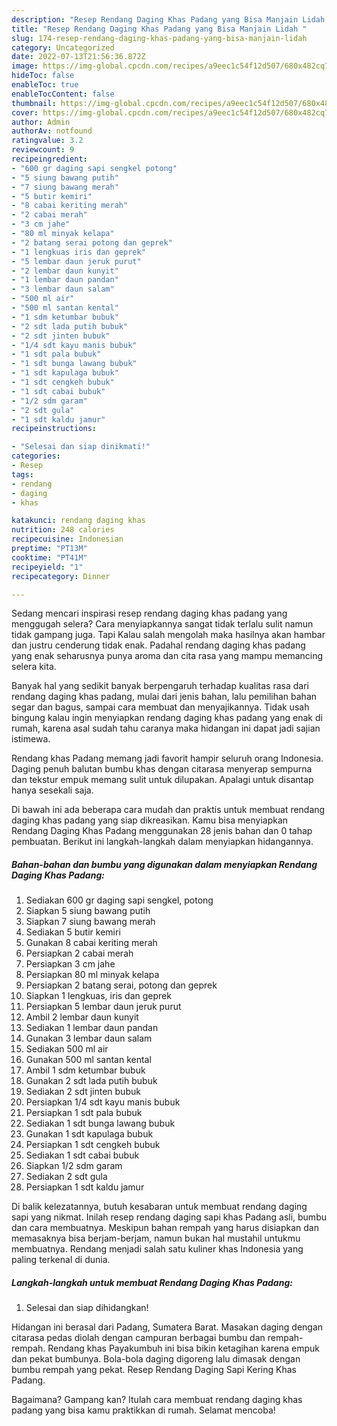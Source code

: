 ```yaml
---
description: "Resep Rendang Daging Khas Padang yang Bisa Manjain Lidah "
title: "Resep Rendang Daging Khas Padang yang Bisa Manjain Lidah "
slug: 174-resep-rendang-daging-khas-padang-yang-bisa-manjain-lidah
category: Uncategorized
date: 2022-07-13T21:56:36.872Z
image: https://img-global.cpcdn.com/recipes/a9eec1c54f12d507/680x482cq70/rendang-daging-khas-padang-foto-resep-utama.jpg
hideToc: false
enableToc: true
enableTocContent: false
thumbnail: https://img-global.cpcdn.com/recipes/a9eec1c54f12d507/680x482cq70/rendang-daging-khas-padang-foto-resep-utama.jpg
cover: https://img-global.cpcdn.com/recipes/a9eec1c54f12d507/680x482cq70/rendang-daging-khas-padang-foto-resep-utama.jpg
author: Admin
authorAv: notfound
ratingvalue: 3.2
reviewcount: 9
recipeingredient:
- "600 gr daging sapi sengkel potong"
- "5 siung bawang putih"
- "7 siung bawang merah"
- "5 butir kemiri"
- "8 cabai keriting merah"
- "2 cabai merah"
- "3 cm jahe"
- "80 ml minyak kelapa"
- "2 batang serai potong dan geprek"
- "1 lengkuas iris dan geprek"
- "5 lembar daun jeruk purut"
- "2 lembar daun kunyit"
- "1 lembar daun pandan"
- "3 lembar daun salam"
- "500 ml air"
- "500 ml santan kental"
- "1 sdm ketumbar bubuk"
- "2 sdt lada putih bubuk"
- "2 sdt jinten bubuk"
- "1/4 sdt kayu manis bubuk"
- "1 sdt pala bubuk"
- "1 sdt bunga lawang bubuk"
- "1 sdt kapulaga bubuk"
- "1 sdt cengkeh bubuk"
- "1 sdt cabai bubuk"
- "1/2 sdm garam"
- "2 sdt gula"
- "1 sdt kaldu jamur"
recipeinstructions:

- "Selesai dan siap dinikmati!"
categories:
- Resep
tags:
- rendang
- daging
- khas

katakunci: rendang daging khas 
nutrition: 248 calories
recipecuisine: Indonesian
preptime: "PT13M"
cooktime: "PT41M"
recipeyield: "1"
recipecategory: Dinner

---
```



Sedang mencari inspirasi resep rendang daging khas padang yang menggugah selera? Cara menyiapkannya sangat tidak terlalu sulit namun tidak gampang juga. Tapi Kalau salah mengolah maka hasilnya akan hambar dan justru cenderung tidak enak. Padahal rendang daging khas padang yang enak seharusnya punya aroma dan cita rasa yang mampu memancing selera kita.


Banyak hal yang sedikit banyak berpengaruh terhadap kualitas rasa dari rendang daging khas padang, mulai dari jenis bahan, lalu pemilihan bahan segar dan bagus, sampai cara membuat dan menyajikannya. Tidak usah bingung kalau ingin menyiapkan rendang daging khas padang yang enak di rumah, karena asal sudah tahu caranya maka hidangan ini dapat jadi sajian istimewa.

Rendang khas Padang memang jadi favorit hampir seluruh orang Indonesia. Daging penuh balutan bumbu khas dengan citarasa menyerap sempurna dan tekstur empuk memang sulit untuk dilupakan. Apalagi untuk disantap hanya sesekali saja.


Di bawah ini ada beberapa cara mudah dan praktis untuk membuat rendang daging khas padang yang siap dikreasikan. Kamu bisa menyiapkan Rendang Daging Khas Padang menggunakan 28 jenis bahan dan 0 tahap pembuatan. Berikut ini langkah-langkah dalam menyiapkan hidangannya.

<!--inarticleads1-->

##### Bahan-bahan dan bumbu yang digunakan dalam menyiapkan Rendang Daging Khas Padang:

1. Sediakan 600 gr daging sapi sengkel, potong
1. Siapkan 5 siung bawang putih
1. Siapkan 7 siung bawang merah
1. Sediakan 5 butir kemiri
1. Gunakan 8 cabai keriting merah
1. Persiapkan 2 cabai merah
1. Persiapkan 3 cm jahe
1. Persiapkan 80 ml minyak kelapa
1. Persiapkan 2 batang serai, potong dan geprek
1. Siapkan 1 lengkuas, iris dan geprek
1. Persiapkan 5 lembar daun jeruk purut
1. Ambil 2 lembar daun kunyit
1. Sediakan 1 lembar daun pandan
1. Gunakan 3 lembar daun salam
1. Sediakan 500 ml air
1. Gunakan 500 ml santan kental
1. Ambil 1 sdm ketumbar bubuk
1. Gunakan 2 sdt lada putih bubuk
1. Sediakan 2 sdt jinten bubuk
1. Persiapkan 1/4 sdt kayu manis bubuk
1. Persiapkan 1 sdt pala bubuk
1. Sediakan 1 sdt bunga lawang bubuk
1. Gunakan 1 sdt kapulaga bubuk
1. Persiapkan 1 sdt cengkeh bubuk
1. Sediakan 1 sdt cabai bubuk
1. Siapkan 1/2 sdm garam
1. Sediakan 2 sdt gula
1. Persiapkan 1 sdt kaldu jamur


Di balik kelezatannya, butuh kesabaran untuk membuat rendang daging sapi yang nikmat. Inilah resep rendang daging sapi khas Padang asli, bumbu dan cara membuatnya. Meskipun bahan rempah yang harus disiapkan dan memasaknya bisa berjam-berjam, namun bukan hal mustahil untukmu membuatnya. Rendang menjadi salah satu kuliner khas Indonesia yang paling terkenal di dunia. 

<!--inarticleads2-->

##### Langkah-langkah untuk membuat Rendang Daging Khas Padang:


1. Selesai dan siap dihidangkan!

Hidangan ini berasal dari Padang, Sumatera Barat. Masakan daging dengan citarasa pedas diolah dengan campuran berbagai bumbu dan rempah-rempah. Rendang khas Payakumbuh ini bisa bikin ketagihan karena empuk dan pekat bumbunya. Bola-bola daging digoreng lalu dimasak dengan bumbu rempah yang pekat. Resep Rendang Daging Sapi Kering Khas Padang. 

Bagaimana? Gampang kan? Itulah cara membuat rendang daging khas padang yang bisa kamu praktikkan di rumah. Selamat mencoba!
